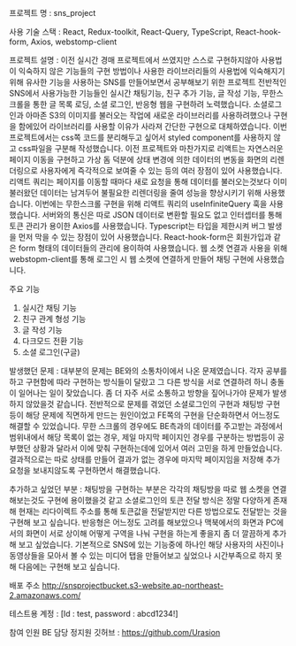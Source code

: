 프로젝트 명 : sns_project

사용 기술 스택 : React, Redux-toolkit, React-Query, TypeScript, React-hook-form,  Axios, webstomp-client

프로젝트 설명 : 이전 실시간 경매 프로젝트에서 쓰였지만 스스로 구현하지않아 사용법이 익숙하지 않은 기능들의 구현 방법이나 사용한 라이브러리들의 사용법에 익숙해지기 위해 유사한 기능을 사용하는 SNS를 만들어보면서 공부해보기 위한 프로젝트
전반적인 SNS에서 사용가능한 기능들인 실시간 채팅기능, 친구 추가 기능, 글 작성 기능, 무한스크롤을 통한 글 목록 로딩, 소셜 로그인, 반응형 웹을 구현하려 노력했습니다.
소셜로그인과 아마존 S3의 이미지를 불러오는 작업에 새로운 라이브러리를 사용하려했으나 구현을 함에있어 라이브러리를 사용할 이유가 사라져 간단한 구현으로 대체하였습니다.
이번 프로젝트에서는 css쪽 코드를 분리해두고 싶어서 styled component를 사용하지 않고 css파일을 구분해 작성했습니다.
이전 프로젝트와 마찬가지로 리액트는 자연스러운 페이지 이동을 구현하고 가상 돔 덕분에 상태 변경에 의한 데이터의 변동을 화면의 리렌더링으로 사용자에게 즉각적으로 보여줄 수 있는 등의 여러 장점이 있어 사용했습니다. 
리액트 쿼리는 페이지를 이동할 때마다 새로 요청을 통해 데이터를 불러오는것보다 이미 불러왔던 데이터는 남겨두어 불필요한 리렌더링을 줄여 성능을 향상시키기 위해 사용했습니다.
이번에는 무한스크롤 구현을 위해 리액트 쿼리의 useInfiniteQuery 훅을 사용했습니다.
서버와의 통신은 따로 JSON 데이터로 변환할 필요도 없고 인터셉터를 통해 토큰 관리가 용이한 Axios를 사용했습니다.
Typescript는 타입을 제한시켜 버그 발생을 먼저 막을 수 있는 장점이 있어 사용했습니다.
React-hook-form은 회원가입과 같은 form 형태의 데이터들의 관리에 용이하여 사용했습니다.
웹 소켓 연결과 사용을 위해 webstopm-client를 통해 로그인 시 웹 소켓에 연결하게 만들어 채팅 구현에 사용했습니다.

주요 기능
1. 실시간 채팅 기능
2. 친구 관계 형성 기능
3. 글 작성 기능
4. 다크모드 전환 기능
5. 소셜 로그인(구글)

발생했던 문제 : 대부분의 문제는 BE와의 소통차이에서 나온 문제였습니다. 각자 공부를 하고 구현함에 따라 구현하는 방식들이 달랐고 그 다른 방식을 서로 연결하려 하니 충돌이 일어나는 일이 잦았습니다.
좀 더 자주 서로 소통하고 방향을 짚어나가야 문제가 발생하지 않았을것 같습니다. 전반적으로 문제를 겪었던 소셜로그인의 구현과 채팅방 구현 등이 해당 문제에 직면하게 만드는 원인이었고 FE쪽의 구현을 단순화하면서 어느정도 해결할 수 있었습니다. 무한 스크롤의 경우에도 BE측과의 데이터를 주고받는 과정에서 범위내에서 해당 목록이 없는 경우, 제일 마지막 페이지인 경우를 구분하는 방법등이 공부했던 상황과 달라서 이에 맞춰 구현하는데에 있어서 여러 고민을 하게 만들었습니다. 결과적으로는 따로 상태를 만들어 결과가 없는 경우에 마지막 페이지임을 저장해 추가 요청을 보내지않도록 구현하면서 해결했습니다. 

추가하고 싶었던 부분 : 채팅방을 구현하는 부분은 각각의 채팅방을 따로 웹 소켓을 연결해보는것도 구현에 용이했을것 같고 소셜로그인의 토큰 전달 방식은 정말 다양하게 존재해 현재는 리다이렉트 주소를 통해 토큰값을 전달받지만 다른 방법으로도 전달받는 것을 구현해 보고 싶습니다. 반응형은 어느정도 고려를 해보았으나 맥북에서의 화면과 PC에서의 화면이 서로 상이해 어떻게 구역을 나눠 구현을 하는게 좋을지 좀 더 깔끔하게 추가해 보고 싶었습니다.
기본적으로 SNS에 있는 기능중에 하나인 해당 사용자의 사진이나 동영상들을 모아서 볼 수 있는 미디어 탭을 만들어보고 싶었으나 시간부족으로 하지 못해 다음에는 구현해 보고 싶습니다. 

배포 주소
http://snsprojectbucket.s3-website.ap-northeast-2.amazonaws.com/

테스트용 계정 : [Id : test, password : abcd1234!]

참여 인원
BE 담당 정지원 깃허브 : https://github.com/Urasion
